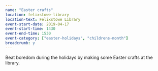 ```yaml
---
name: "Easter crafts"
location: felixstowe-library
location-text: Felixstowe Library
event-start-date: 2019-04-17
event-start-time: 1430
event-end-time: 1530
event-category: ["easter-holidays", "childrens-month"]
breadcrumb: y
---
```


Beat boredom during the holidays by making some Easter crafts at the library.

